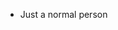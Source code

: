 - Just a normal person

<!---
moranomicon/moranomicon is a ✨ special ✨ repository because its `README.md` (this file) appears on your GitHub profile.
You can click the Preview link to take a look at your changes.
--->
